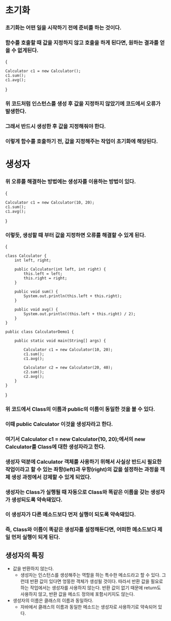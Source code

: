 # 초기화
### 초기화는 어떤 일을 시작하기 전에 준비를 하는 것이다.
### 함수를 호출할 때 값을 지정하지 않고 호출을 하게 된다면, 원하는 결과를 얻을 수 없게된다.
{

    Calculator c1 = new Calculator();
    c1.sum();       
    c1.avg();
}
### 위 코드처럼 인스턴스를 생성 후 값을 지정하지 않았기에 코드에서 오류가 발생한다.
### 그래서 반드시 생성한 후 값을 지정해줘야 한다.
### 이렇게 함수를 호출하기 전, 값을 지정해주는 작업이 초기화에 해당된다.
# 생성자
### 위 오류를 해결하는 방법에는 생성자를 이용하는 방법이 있다.
{

    Calculator c1 = new Calculator(10, 20);
    c1.sum();
    c1.avg();
}
### 이렇듯, 생성할 때 부터 값을 지정하면 오류를 해결할 수 있게 된다.
{

    class Calculator {
        int left, right;
    
        public Calculator(int left, int right) {
            this.left = left;
            this.right = right;
        }
    
        public void sum() {
            System.out.println(this.left + this.right);
        }
    
        public void avg() {
            System.out.println((this.left + this.right) / 2);
        }
    }
    
    public class CalculatorDemo1 {
    
        public static void main(String[] args) {
    
            Calculator c1 = new Calculator(10, 20);
            c1.sum();
            c1.avg();
    
            Calculator c2 = new Calculator(20, 40);
            c2.sum();
            c2.avg();
        }    
    }
}
### 위 코드에서 Class의 이름과 public의 이름이 동일한 것을 볼 수 있다.
### 이때 public Calculator 이것을 생성자라고 한다.
### 여기서 Calculator c1 = new Calculator(10, 20);에서의 new Calculator를 Class에 대한 생성자라고 한다.
### 생성자 덕분에 Calculator 객체를 사용하기 위해서 사실상 반드시 필요한 작업이라고 할 수 있는 좌항(left)과 우항(right)의 값을 설정하는 과정을 객체 생성 과정에서 강제할 수 있게 되었다.
### 생성자는 Class가 실행될 때 자동으로 Class와 똑같은 이름을 갖는 생성자가 생성되도록 약속돼있다.
### 이 생성자가 다른 메소드보다 먼저 실행이 되도록 약속돼있다.
### 즉, Class와 이름이 똑같은 생성자를 설정해둔다면, 어떠한 메소드보다 제일 먼저 실행이 되게 된다.
## 생성자의 특징
- 값을 반환하지 않는다.
    - 생성자는 인스턴스를 생성해주는 역할을 하는 특수한 메소드라고 할 수 있다. 그런데 반환 값이 있다면 엉뚱한 객체가 생성될 것이다. 따라서 반환 값을 필요로하는 작업에서는 생성자를 사용하지 않는다. 반환 값이 없기 때문에 return도 사용하지 않고, 반환 값을 메소드 정의에 포함시키지도 않는다.
- 생성자의 이름은 클래스의 이름과 동일하다.
    - 자바에서 클래스의 이름과 동일한 메소드는 생성자로 사용하기로 약속되어 있다.